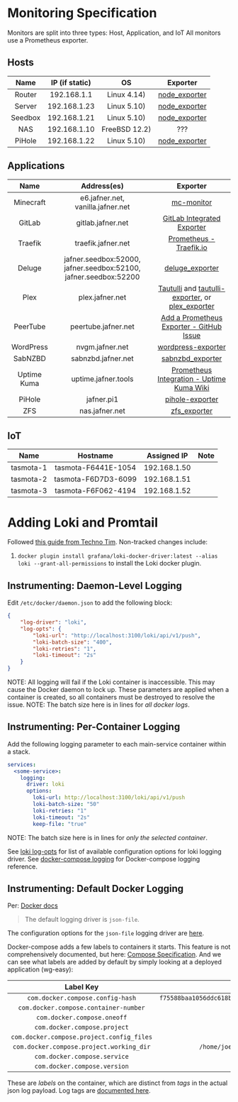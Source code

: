 # Monitoring Specification
Monitors are split into three types: Host, Application, and IoT
All monitors use a Prometheus exporter.

## Hosts
| Name | IP (if static) | OS | Exporter |
|:----:|:--------------:|:--:|:--------:|
| Router | 192.168.1.1 | Linux 4.14) | [node_exporter](https://github.com/prometheus/node_exporter) |
| Server | 192.168.1.23 | Linux 5.10) | [node_exporter](https://github.com/prometheus/node_exporter) |
| Seedbox | 192.168.1.21 | Linux 5.10) | [node_exporter](https://github.com/prometheus/node_exporter) |
| NAS | 192.168.1.10 | FreeBSD 12.2) | ???
| PiHole | 192.168.1.22 | Linux 5.10) | [node_exporter](https://github.com/prometheus/node_exporter) |

## Applications
| Name | Address(es) | Exporter |
|:----:|:-------:|:--------:|
| Minecraft | e6.jafner.net, vanilla.jafner.net | [mc-monitor](https://github.com/itzg/mc-monitor)
| GitLab | gitlab.jafner.net | [GitLab Integrated Exporter](https://docs.gitlab.com/ee/administration/monitoring/prometheus/gitlab_metrics.html)
| Traefik | traefik.jafner.net | [Prometheus - Traefik.io](https://doc.traefik.io/traefik/observability/metrics/prometheus/) |
| Deluge | jafner.seedbox:52000, jafner.seedbox:52100, jafner.seedbox:52200 | [deluge_exporter](https://github.com/tobbez/deluge_exporter) |
| Plex | plex.jafner.net | [Tautulli](https://github.com/Tautulli/Tautulli) and [tautulli-exporter](https://github.com/nwalke/tautulli-exporter), or [plex_exporter](https://github.com/arnarg/plex_exporter) |
| PeerTube | peertube.jafner.net | [Add a Prometheus Exporter - GitHub Issue](https://github.com/Chocobozzz/PeerTube/issues/3742) |
| WordPress | nvgm.jafner.net | [wordpress-exporter](https://github.com/aorfanos/wordpress-exporter) |
| SabNZBD | sabnzbd.jafner.net | [sabnzbd_exporter](https://github.com/msroest/sabnzbd_exporter) |
| Uptime Kuma | uptime.jafner.tools | [Prometheus Integration - Uptime Kuma Wiki](https://github.com/louislam/uptime-kuma/wiki/Prometheus-Integration) |
| PiHole | jafner.pi1 | [pihole-exporter](https://github.com/eko/pihole-exporter) |
| ZFS | nas.jafner.net | [zfs_exporter](https://github.com/pdf/zfs_exporter) |

## IoT
| Name | Hostname | Assigned IP | Note |
|:----:|:--------:|:-----------:|:----:|
| tasmota-1 | tasmota-F6441E-1054 | 192.168.1.50 | 
| tasmota-2 | tasmota-F6D7D3-6099 | 192.168.1.51 |
| tasmota-3 | tasmota-F6F062-4194 | 192.168.1.52 |

# Adding Loki and Promtail
Followed [this guide from Techno Tim](https://docs.technotim.live/posts/grafana-loki/).
Non-tracked changes include:
1. `docker plugin install grafana/loki-docker-driver:latest --alias loki --grant-all-permissions` to install the Loki docker plugin.

## Instrumenting: Daemon-Level Logging
Edit `/etc/docker/daemon.json` to add the following block:

```json
{
    "log-driver": "loki",
    "log-opts": {
        "loki-url": "http://localhost:3100/loki/api/v1/push",
        "loki-batch-size": "400",
        "loki-retries": "1",
        "loki-timeout": "2s"
    }
}
```
NOTE: All logging will fail if the Loki container is inaccessible. This may cause the Docker daemon to lock up. These parameters are applied when a container is created, so all containers must be destroyed to resolve the issue.
NOTE: The batch size here is in lines for *all docker logs*.

## Instrumenting: Per-Container Logging 
Add the following logging parameter to each main-service container within a stack. 
```yml
services:
  <some-service>:
    logging:
      driver: loki
      options:
        loki-url: http://localhost:3100/loki/api/v1/push
        loki-batch-size: "50"
        loki-retries: "1"
        loki-timeout: "2s"
        keep-file: "true"
```
NOTE: The batch size here is in lines for *only the selected container*. 

See [loki log-opts](https://grafana.com/docs/loki/latest/clients/docker-driver/configuration/#supported-log-opt-options) for list of available configuration options for loki logging driver.
See [docker-compose logging](https://docs.docker.com/compose/compose-file/compose-file-v3/#logging) for Docker-compose logging reference.

## Instrumenting: Default Docker Logging
Per: [Docker docs](https://docs.docker.com/config/containers/logging/configure/)
> The default logging driver is `json-file`.

The configuration options for the `json-file` logging driver are [here](https://docs.docker.com/config/containers/logging/json-file/).

Docker-compose adds a few labels to containers it starts. This feature is not comprehensively documented, but here: [Compose Specification](https://docs.docker.com/compose/compose-file/). And we can see what labels are added by default by simply looking at a deployed application (wg-easy):

| Label Key | Value |
|:---------:|:-----:|
| `com.docker.compose.config-hash` | `f75588baa1056ddc618b1741805d2600b4380e13c5114106de6c8322f79dfd3f` |
| `com.docker.compose.container-number` | `1` |
| `com.docker.compose.oneoff` | `False` |
| `com.docker.compose.project` | `wireguard` |
| `com.docker.compose.project.config_files` | `docker-compose.yml` |
| `com.docker.compose.project.working_dir` | `/home/joey/homelab/server/config/wireguard` |
| `com.docker.compose.service` | `wg-easy` |
| `com.docker.compose.version` | `1.29.2` |

These are *labels* on the container, which are distinct from *tags* in the actual json log payload. Log tags are [documented here](https://docs.docker.com/config/containers/logging/log_tags/).